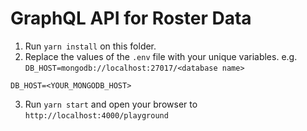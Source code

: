 GraphQL API for Roster Data
===========
1. Run `yarn install` on this folder.
2. Replace the values of the `.env` file with your unique variables. e.g. `DB_HOST=mongodb://localhost:27017/<database name>`

```
DB_HOST=<YOUR_MONGODB_HOST>
```
3. Run `yarn start` and open your browser to `http://localhost:4000/playground`

